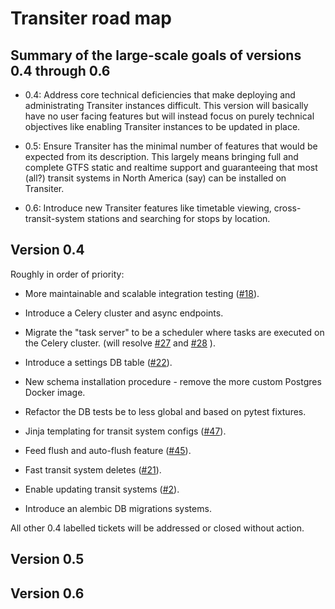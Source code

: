 
# Transiter road map

## Summary of the large-scale goals of versions 0.4 through 0.6

- 0.4: Address core technical deficiencies that make deploying
    and administrating Transiter instances difficult.
    This version will basically have no user facing features
    but will instead focus on purely technical objectives like enabling 
    Transiter instances
    to be updated in place.
    
- 0.5: Ensure Transiter has the minimal number of features
    that would be expected from its description. This largely means
    bringing full and complete GTFS static and realtime support and
    guaranteeing that most (all?) transit systems in North America (say) 
    can be installed on Transiter.

- 0.6: Introduce new Transiter features like timetable viewing,
    cross-transit-system stations and searching for stops by location.

## Version 0.4

Roughly in order of priority:

- More maintainable and scalable integration testing
    ([#18](https://github.com/jamespfennell/transiter/issues/18)).

- Introduce a Celery cluster and async endpoints.

- Migrate the "task server" to be a scheduler where tasks are
    executed on the Celery cluster.
    (will resolve
    [#27](https://github.com/jamespfennell/transiter/issues/27) and
    [#28](https://github.com/jamespfennell/transiter/issues/28)
    ).
    
- Introduce a settings DB table
    ([#22](https://github.com/jamespfennell/transiter/issues/22)).

- New schema installation procedure - remove the more custom Postgres Docker image.

- Refactor the DB tests be to less global and based on pytest fixtures.

- Jinja templating for transit system configs
    ([#47](https://github.com/jamespfennell/transiter/issues/47)).

- Feed flush and auto-flush feature
    ([#45](https://github.com/jamespfennell/transiter/issues/45)).

- Fast transit system deletes
    ([#21](https://github.com/jamespfennell/transiter/issues/21)).

- Enable updating transit systems
    ([#2](https://github.com/jamespfennell/transiter/issues/2)).

- Introduce an alembic DB migrations systems.

All other 0.4 labelled tickets will be addressed or closed without action.

## Version 0.5

## Version 0.6